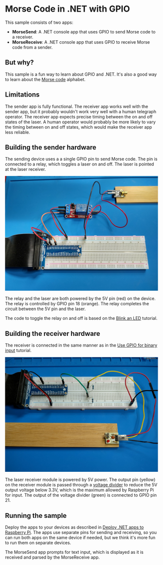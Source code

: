 ﻿---
languages:
- csharp
products:
- dotnet-core
page_type: sample
name: "Morse Code in .NET with GPIO"
urlFragment: "morse-dotnet"
description: "Send and receive Morse code with single board computers (like Raspberry Pi), lasers, and .NET."
---

# Morse Code in .NET with GPIO

This sample consists of two apps:

- **MorseSend**: A .NET console app that uses GPIO to send Morse code to a receiver.
- **MorseReceive**: A .NET console app that uses GPIO to receive Morse code from a sender.

## But why?

This sample is a fun way to learn about GPIO and .NET. It's also a good way to learn about the [Morse code](https://en.wikipedia.org/wiki/Morse_code) alphabet.

## Limitations

The sender app is fully functional. The receiver app works well with the sender app, but it probably wouldn't work very well with a human telegraph operator. The receiver app expects precise timing between the on and off states of the laser. A human operator would probably be more likely to vary the timing between on and off states, which would make the receiver app less reliable.

## Building the sender hardware

The sending device uses a a single GPIO pin to send Morse code. The pin is connected to a relay, which toggles a laser on and off. The laser is pointed at the laser receiver.

[![Image of the sender hardware connected to a breadboard.](./media/sender-hardware.jpg)](./media/sender-hardware.jpg)

The relay and the laser are both powered by the 5V pin (red) on the device. The relay is controlled by GPIO pin 18 (orange). The relay completes the circuit between the 5V pin and the laser.

The code to toggle the relay on and off is based on the [Blink an LED](https://learn.microsoft.com/dotnet/iot/tutorials/blink-led) tutorial.

## Building the receiver hardware

The receiver is connected in the same manner as in the [Use GPIO for binary input](https://learn.microsoft.com/dotnet/iot/tutorials/gpio-input#laser-tripwire) tutorial.

![Image of the receiver hardware connected to a breadboard.](./media/receiver-hardware.jpg)

The laser receiver module is powered by 5V power. The output pin (yellow) on the receiver module is passed through a [voltage divider](https://www.seeedstudio.com/blog/2019/10/09/voltage-dividers-everything-you-need-to-know/) to reduce the 5V output voltage below 3.3V, which is the maximum allowed by Raspberry Pi for input. The output of the voltage divider (green) is connected to GPIO pin 21.

## Running the sample

Deploy the apps to your devices as described in [Deploy .NET apps to Raspberry Pi](https://learn.microsoft.com/dotnet/iot/deployment). The apps use separate pins for sending and receiving, so you can run both apps on the same device if needed, but we think it's more fun to run them on separate devices.

The MorseSend app prompts for text input, which is displayed as it is received and parsed by the MorseReceive app.
